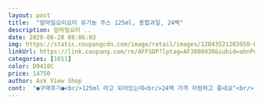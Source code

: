 ```yaml
---
layout: post 
title:  "맘마밀요미요미 유기농 주스 125ml, 종합과일, 24팩" 
description: 맘마밀요미 ..
date: 2020-06-28 08:06:03 
img: https://static.coupangcdn.com/image/retail/images/12043521203950-6534550a-d1e8-4a14-8b81-3123f0fdd53d.jpg 
linkUrl: https://link.coupang.com/re/AFFSDP?lptag=AF3600438&subid=ahnPublicAsk&pageKey=9244613&itemId=40594187&vendorItemId=3051735988&traceid=V0-113-91f048165dd99c82 
categories: [1011] 
color: D9418C 
price: 14750 
author: Ask View Shop 
cont:  "●구매후기●<br/>125ml 라고 되어있는데<br/>24팩 가격 저렴하고 좋네요^<br/> -^<br/>24팩으로 수량은 다 똑같습니다.<br/><br/>■ 5월달 정기배송 상품입니다 ■<br/>■ 맘마밀 요미요미 유기농 주스 ■<br/>❤ 맘마밀 요미요미 유기농 주스 ❤<br/>➡ 7월달 정기배송 상품입니다.<br/><br/>가격도 저렴하고 맛도좋아서 너무 좋습니당❤<br/>가격도 저렴하고 좋네요.<br/><br/>가격만 크게 안오른다면 더 바랄게 없네요❤<br/>가위로 잘라 빨대컵에 옮겨담으니 읭? 140ml에요ㅋㅋㅋ<br/>강추 할만합니당♡<br/>과일과 채소의 함량이 조금씩 달라서<br/>구매하기 시작한 뒤로는 다른 아이주스에<br/>그 모습 보면서 빵빵 터지는 우리 신랑<br/>그래도 종합과일맛이 제일 좋은것 같아용<br/>그래서 어쩔때는 2개도 먹였어요.<br/><br/>그리고 개인적으로,<br/>근데 의문인건!!!!<br/>금새 뚝그치고 스마일합니다^<br/> -^<br/>내가 먹어도 새콤 달콤한 맛도 나면서 맛있네요♡<br/>냉장고에 넣으면 차가워서 아기가 배탈날수있을까 실온보관.<br/> 쥬스팩에도 실온보관하라고 적혀있네용<br/>눈 돌릴 일이 없어졌어요.<br/><br/>다른제품은 뚜껑따서 컵에따라주는데<br/>단점은,<br/>롯데xx 갔다가 밥먹고 매장안에 엔젤에서 커피한잔 하다가<br/>마트에서 1개, 3개입 사니깐 2,900원 줬는데<br/>많이 느껴지지는 않아요.<br/><br/>맘마밀 요미요미 유기농 주스는<br/>맘마밀 요미요미 유기농 주스를<br/>맛 별로 구매해서 우리딸에게 맛을 보여주고있어요.<br/><br/>맛이 아가들이 좋아할만 하겠어요^^<br/>맛있어용^<br/> -^<br/>목말라하길래... <br/><br/>목메이는지 챙겨갔던 우유를 다 마시고도<br/>뭐니뭐니해도 우리딸이 제일 좋아하니깐<br/>뭘 하나 사볼까하다가 돌전부터 지금까지 먹이는<br/>바로 아래층에 있는 아기주스 식품 코너에가서<br/>밖에나갈땐 여간 불편한게 아니더라구요.<br/><br/>배맛은 한팩 마셔볼때 두어번 맛이 느껴지는데<br/>배맛이 살짝나고 사과맛이 강한편이에요.<br/><br/>보여주고 빨리 안주면 더 울어요 ㅠ.<br/>ㅠ<br/>빨대추빼도 140ㅋㅋ뭐죠?;; 암튼<br/>빨리 빨대 꼽아서 주면<br/>사과 + 배 혼합맛,<br/>사과 + 배 혼합맛이 제일 과채주스맛이 많이 느껴지네요.<br/><br/>사과맛이 강하게 나서 순한 사과주스 먹는 느낌이구요.<br/><br/>사와서 빨대 꼽아줬더니 너무 잘 먹는거에요 ㅎㅎ<br/>성분표시보면<br/>세상에서 제일 행복한 표정을 하면서<br/>수다가 길어져서 우리딸 과자를 먹이고 있었는데<br/>신랑도 너무 좋아하는 아이 모습 보고는<br/>신랑때문에 가끔씩 2개 먹일때도 있어요 .<br/>;<br/>아기가 제법 잘 먹어 구매.<br/><br/>아이가 거부할때까지 꾸준히 구매할 생각입니다.<br/><br/>아직 빨대빨기가 어려운 6갤 아기.<br/><br/>아직 어려서 외출시 휴대할때 편하게 들고다닐수<br/>어른이 먹어도 맛있으니 아가들이 안좋아할수가<br/>없겠어요 ㅎㅎ<br/>여러가지 맛 별로 있는데다가 휴대가편하고<br/>여러가지 사줘봤는데요.<br/><br/>요 제품도 너무 잘 먹어요.<br/><br/>요건 2등 되겠네요.<br/> ( 개인적인 등수입니다 ㅎㅎ; )<br/>요미요미 떡뻥 브랜드의 유기농 주스가 보여서 냉큼 하나를<br/>요미요미 주스 만한게 없네요^<br/> -^<br/>요미요미 주스 한번만 보여주면<br/>요미요미 주스를 좋아해요^^<br/>용량도 125ml 라서 딱 좋구요.<br/><br/>우리딸 울고 불고 할때도<br/>우리딸과 함께 한팩씩 드링킹했는데<br/>우리딸도 너무 잘먹지만,<br/>우연히 접한 요미요미 사과쥬스.<br/><br/>이틀먹였는데 하루에 4<br/> -50미리만 먹고 버리게됨여ㅠㅠ<br/>있는게 필요하더라구요.<br/><br/>저도 너무 좋습니다❤<br/>정기배송으로 12,150원에 저렴하게 받았어요^^<br/>정기배송으로 신청해서 받아보았지요^^<br/>제가 먹어봐도 맛있네요❤<br/>좀 더 크면 모를까 지금 저희딸하고 외출시에는<br/>좀 더 클때까지 정기배송으로 쭈욱 주문해야겠어요.<br/><br/>주스 성분표보고 종합과일맛으로 주문했는데<br/>주스팩에 빨대 꼽는거라 휴대하기 편하겠단 생각에<br/>중기이유식 막 시작한 6개월아기.<br/> 사과랑 배만 접해봐서 사과배맛으로 주문했는데 요거 다 먹으면 다른 맛도 구매해보고싶네요!!<br/>지금은 17개월된 우리딸 주스를 이것 저것<br/>코구멍도 벌렁벌렁 거리면서 ㅎㅎ<br/>팩이 찌그러질정도로 폭풍흡입하면서 완샷 이네요.<br/><br/>하루 1개 이상은 안줄려고 하는데<br/>하루에 한번씩 우리딸 주스한개 주라고해요.<br/><br/>한 달에 한번씩 맛 별로 돌아가면서 주문해야겠어요.<br/><br/>한가지 맛 만 주문할수가 없네요.<br/><br/>" 
---
```

